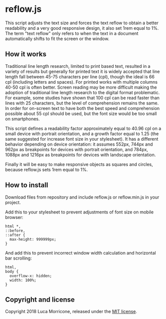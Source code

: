 # reflow.js

This script adjusts the text size and forces the text reflow to obtain a better readability and a very good responsive design, it also set 1rem equal to 1%. The term "text reflow" only refers to when the text in a document automatically shifts to fit the screen or the window.

## How it works

Traditional line length research, limited to print based text, resulted in a variety of results but generally for printed text it is widely accepted that line length fall between 45-75 characters per line (cpl), though the ideal is 66 cpl (including letters and spaces). For printed works with multiple columns 40-50 cpl is often better. Screen reading may be more difficult making the adoption of traditional line length research to the digital format problematic. For example, some studies have shown that 100 cpl can be read faster than lines with 25 characters, but the level of comprehension remains the same. In order for on-screen text to have both the best speed and comprehension possible about 55 cpl should be used, but the font size would be too small on smartphones.

This script defines a readability factor approximately equal to 40.96 cpl on a small device with portrait orientation, and a growth factor equal to 1.25 (the same suggested for increase font size in your stylesheet). It has a different behavior depending on device orientation: it assumes 552px, 744px and 962px as breakpoints for devices with portrait orientation, and 784px, 1088px and 1216px as breakpoints for devices with landscape orientation.

Finally it will be easy to make responsive objects as squares and circles, because reflow.js sets 1rem equal to 1%.

## How to install

Download files from repository and include reflow.js or reflow.min.js in your project.

Add this to your stylesheet to prevent adjustments of font size on mobile browser:

```
html *,
::before,
::after {
  max-height: 999999px;
}
```

And add this to prevent incorrect window width calculation and horizontal bar scrolling:

```
html,
body {
  overflow-x: hidden;
  width: 100%;
}
```

## Copyright and license

Copyright 2018 Luca Morricone, released under the [MIT license](LICENSE.txt).
